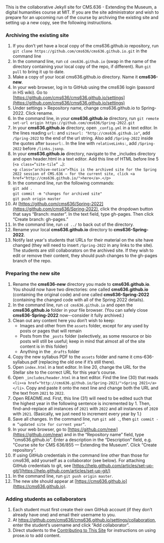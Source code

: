 This is the collaborative Jekyll site for CMS.636 - Extending the Museum, a digital humanities course at MIT. If you are the site administrator and wish to prepare for an upcoming run of the course by archiving the existing site and setting up a new copy, see the following instructions.

### Archiving the existing site
1. If you don’t yet have a local copy of the cms636.github.io repository, run `git clone https://github.com/cms636/cms636.github.io.git` in the command line
1. In the command line, run `cd cms636.github.io` (swap in the name of the directory containing your local copy of the repo, if different). Run `git pull` to bring it up to date.
1. Make a copy of your local cms636.github.io directory. Name it **cms636-new**.
1. In your web browser, log in to GitHub using the cms636 login (passord in HS wiki). Go to [https://github.com/cms636/cms636.github.io/settings](https://github.com/cms636/cms636.github.io/settings)
1. Under settings > Repository name, change cms636.github.io to Spring-2022. Click rename.
1. In the command line, in your **cms636.github.io** directory, run `git remote set-url origin https://github.com/cms636/Spring-2022.git`
1. In your **cms636.github.io** directory, open `_config.yml` in a text editor. In the lines reading `url:` and `siteurl: "http://cms636.github.io"`, add `/Spring-2022` to the end of the url string. Also add `/Spring-2022` inside the quotes after `baseurl:`. In the line with `relativeLinks:`, add `/Spring-2022` before `/links.jsonp`.
1. In your **cms636.github.io** directory, navigate to the _includes directory and open header.html in a text editor. Add this line of HTML before line 5 (`<a class=“site-tile” …`):<br /> `<p class="archive-notice">This is the archived site for the Spring 2022 session of CMS.636 — for the current site, click <a href="http://cms636.github.io/">here</a>.</p>`
1. In the command line, run the following commands:<br />
`git add .`<br />
`git commit -m "changes for archived site"`<br />
`git push origin master`
1. At [https://github.com/cms636/Spring-2022](https://github.com/cms636/Spring-2022), click the dropdown button that says “Branch: master”. In the text field, type gh-pages. Then click “Create branch: gh-pages.”
1. In the command line, run `cd ../` to back out of the directory.
1. Rename your local **cms636.github.io** directory to **cms636-Spring-2022**.
1. Notify last year's students that URLs for their material on the site have changed (they will need to insert `/Spring-2022` in any links to the site). The students are still collaborators on the archived site. If they wish to edit or remove their content, they should push changes to the gh-pages branch of the repo.

### Preparing the new site
1. Rename the **cms636-new** directory you made to **cms636.github.io**. You should now have two directories: one called **cms636.github.io** (containing the original code) and one called **cms636-Spring-2022** (containing the changed code with all of the Spring 2022 details).
1. In the command line, run `cd cms636.github.io` and open the **cms636.github.io** folder in your file browser. (You can safely close **cms636-Spring-2022** now--consider it fully archived.)
1. Clean out any content here you don’t wish to keep:
    - Images and other from the `assets` folder, except for any used by posts or pages that will remain
    - Posts from the `_posts` folder (selectively, as some resource or bio posts will still be useful; keep in mind that almost all of the site content is in this folder)
    - Anything in the `_drafts` folder
1. Copy the new syllabus PDF to the `assets` folder and name it cms-636-syllabus.pdf (replacing the old one if it’s still there).
1. Open `index.html` in a text editor. In line 20, change the URL for the Stellar site to the correct URL for this year’s course.
1. Open `_includes/header.html` in a text editor. Find the line (30) that reads `<li><a href="http://cms636.github.io/Spring-2021/">Spring 2021</a></li>`. Copy and paste it onto the next line and change both the URL and the text from `2021` to `2022`.
1. Open README.md. First, this line (31) will need to be edited such that the highest year in the following sentence is incremented by 1. Then, find-and-replace all instances of `2021` with `2022` and all instances of `2020` with `2021`.  (Basically, we just need to increment every year by 1.)
1. Save all changes. In the command line, run `git add .`, then `git commit -m “updated site for current year”`.
1. In your web browser, go to [https://github.com/new](https://github.com/new) and in the “Repository name” field, type "cms636.github.io". Enter a description in the “Description" field, e.g. "Course site for CMS 636/855 — Extending the Museum”. Click “Create repository”.
1. If using GitHub credentials in the command line other than those for cms636, add yourself as a collaborator (see below). For attaching GitHub credentials to git, see [https://help.github.com/articles/set-up-git/](https://help.github.com/articles/set-up-git/)
1. In the command line, run `git push origin master`.
1. The new site should appear at [https://cms636.github.io](https://cms636.github.io).

### Adding students as collaborators
1. Each student must first create their own GitHub account (if they don’t already have one) and email their username to you.
1. At https://github.com/cms636/cms636.github.io/settings/collaboration, enter the student’s username and click “Add collaborator".
1. Direct students to the [Contributing to This Site](https://cms636.github.io/about/) for instructions on using prose.io to add content.
